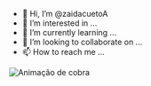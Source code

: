 - 👋 Hi, I’m @zaidacuetoA
- 👀 I’m interested in ...
- 🌱 I’m currently learning ...
- 💞️ I’m looking to collaborate on ...
- 📫 How to reach me ...

<!---
zaidacuetoA/zaidacuetoA is a ✨ special ✨ repository because its `README.md` (this file) appears on your GitHub profile.
You can click the Preview link to take a look at your changes.
--->
  ![ Animação de cobra ](https://github.com/zaidacuetoA/zaidacuetoA/blob/output/github-contribution-grid-snake.svg)
